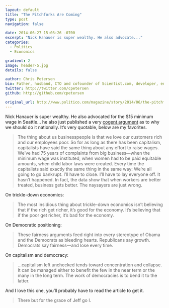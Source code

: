 ```yaml
---
layout: default
title: "The Pitchforks Are Coming"
type: post
navigation: false

date: 2014-06-27 15:03:26 -0700
excerpt: "Nick Hanauer is super wealthy. He also advocate..."
categories:
  - Politics
  - Economics

gradient: 2
image: header-5.jpg
details: false

author: Chris Petersen
bio: Father, husband, CTO and cofounder of Scientist.com, developer, entrepreneur and technologist.
twitter: http://twitter.com/cpetersen
github: http://github.com/cpetersen

original_url: http://www.politico.com/magazine/story/2014/06/the-pitchforks-are-coming-for-us-plutocrats-108014.html
---
```



Nick Hanauer is super wealthy. He also advocated for the $15 minimum wage in Seattle... he also just published a very  [cogent argument](http://www.politico.com/magazine/story/2014/06/the-pitchforks-are-coming-for-us-plutocrats-108014.html)  as to why we should do it nationally. It’s very quotable, below are my favorites. 

 >  The thing about us businesspeople is that we love our customers rich and our employees poor. So for as long as there has been capitalism, capitalists have said the same thing about any effort to raise wages. We’ve had 75 years of complaints from big business—when the minimum wage was instituted, when women had to be paid equitable amounts, when child labor laws were created. Every time the capitalists said exactly the same thing in the same way: We’re all going to go bankrupt. I’ll have to close. I’ll have to lay everyone off. It hasn’t happened. In fact, the data show that when workers are better treated, business gets better. The naysayers are just wrong. 

 On trickle-down economics: 

 >  The most insidious thing about trickle-down economics isn’t believing that if the rich get richer, it’s good for the economy. It’s believing that if the poor get richer, it’s bad for the economy. 

 On Democratic positioning: 

 >  These fairness arguments feed right into every stereotype of Obama and the Democrats as bleeding hearts. Republicans say growth. Democrats say fairness—and lose every time. 

 On capitalism and democracy: 

 > ...capitalism left unchecked tends toward concentration and collapse. It can be managed either to benefit the few in the near term or the many in the long term. The work of democracies is to bend it to the latter. 

 And I love this one, you’ll probably have to read the article to get it. 

 >  There but for the grace of Jeff go I. 

 
